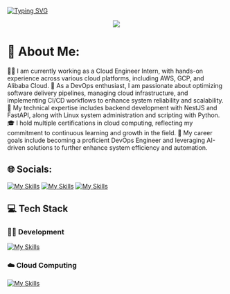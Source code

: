 [![Typing SVG](https://readme-typing-svg.demolab.com?font=Fira+Code&weight=10000&size=30&pause=1000&color=F7F7F7&width=435&lines=Hi+there!+%F0%9F%91%8B+I'm+Danang)](https://git.io/typing-svg)
<p align="center">
  <img src="https://github.com/thompsonemerson/thompsonemerson/raw/master/cover-thompson.png" />
</p>

# 💫 About Me:
🧑‍💻 I am currently working as a Cloud Engineer Intern, with hands-on experience across various cloud platforms, including AWS, GCP, and Alibaba Cloud.
🔧 As a DevOps enthusiast, I am passionate about optimizing software delivery pipelines, managing cloud infrastructure, and implementing CI/CD workflows to enhance system reliability and scalability.
🚀 My technical expertise includes backend development with NestJS and FastAPI, along with Linux system administration and scripting with Python.
🎓 I hold multiple certifications in cloud computing, reflecting my commitment to continuous learning and growth in the field.
🎯 My career goals include becoming a proficient DevOps Engineer and leveraging AI-driven solutions to further enhance system efficiency and automation.


## 🌐 Socials:
[![My Skills](https://skillicons.dev/icons?i=instagram)](https://instagram.com/danang.nugrho)
[![My Skills](https://skillicons.dev/icons?i=linkedin)](https://linkedin.com/in/danangadi)
[![My Skills](https://skillicons.dev/icons?i=twitter)](https://x.com/DanangAdi26)

## 💻 Tech Stack

### 👨‍💻 Development
[![My Skills](https://skillicons.dev/icons?i=js,php,py,ts,bootstrap,express,fastapi,nestjs,nodejs,prisma,netlify,postgres,mysql,mongodb,postman,babel,github,jest&perline=9)](https://skillicons.dev)

### ☁️ Cloud Computing
[![My Skills](https://skillicons.dev/icons?i=aws,gcp,powershell,bash,bitbucket,grafana,prometheus,ansible,cloudflare,docker,debian,git,githubactions,gitlab,jenkins,kubernetes,linux,mint,nginx,terraform,ubuntu,windows&perline=11)](https://skillicons.dev)




  
  
